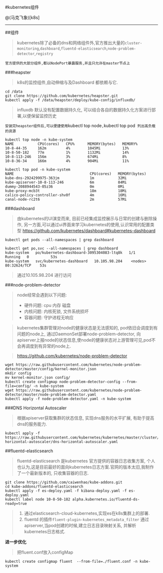 #kubernetes组件

@(马克飞象)[k8s]

---
##组件
> kubernetes除了必备的dns和网络组件外,官方推出大量的`cluster-monitoring`,`dashboard`,`fluentd-elasticsearch`,`node-problem-detector`,`registry`

`官方提供的大部分组件,都以NodePort暴露服务,并且只允许在master节点上`

###heapster
> k8s的监控组件,自动伸缩与及Dashboard 都依赖与它.

```
cd /data
git clone https://github.com/kubernetes/heapster.git
kubectl apply -f /data/heapster/deploy/kube-config/influxdb/
```
> influxdb 默认没有配置数据持久化, 可以结合各自的数据持久化方案进行部署,以便保留监控历史

`安装完heapster组件后,可以便捷使用`kubectl top node`,`kubectl top pod` 列出高负载的资源`
```
kubectl top node -n kube-system  
NAME           CPU(cores)   CPU%      MEMORY(bytes)   MEMORY%   
10-8-44-35     162m         4%        1045Mi          13%       
10-8-50-182    77m          1%        1132Mi          14%       
10-8-113-246   156m         3%        674Mi           8%        
10-8-36-34     166m         4%        904Mi           11%
```

```
kubectl top pod -n kube-system   
NAME                                   CPU(cores)   MEMORY(bytes)   
kube-dns-2924299975-363jm              1m           32Mi            
kube-apiserver-10-8-113-246            6m           84Mi            
dummy-2088944543-05z36                 0m           0Mi             
kube-proxy-mcb3t                       18m          18Mi            
calico-policy-controller-shv0f         4m           16Mi            
canal-node-rc2t6                       2m           57Mi        
```

###dashboard
> 由kubernetes的UI演变而来, 目前已经集成监控展示与日常的创建与删除操作, 另一方面,可以通过ui界面来学习kubernetes的使用,认识常用的配置类型
> https://github.com/kubernetes/dashboard#kubernetes-dashboard
```
kubectl get pods --all-namespaces | grep dashboard
```

```
kubectl get po,svc --all-namespaces | grep dashboard    
kube-system   po/kubernetes-dashboard-3095304083-ltq8k   1/1       Running   0          53s
kube-system   svc/kubernetes-dashboard   10.105.98.204    <nodes>       80:32624/TCP    53s
```

>  通过10.105.98.204 进行访问

###node-problem-detector
> node经常会遇到以下问题:
> * 硬件问题:  cpu 内存 磁盘
> * 内核问题: 内核死锁, 文件系统损坏
> * 容器问题: 守护进程无响应

> kubernetes集群管理对node的健康状态是无法感知的, pod依旧会调度到有问题的node上,  通过DaemonSet部署node-problem-detector, 向apiserver上报node的状态信息,使node的健康状态对上游管理可见,pod不会再调度到有异常的node上.

> https://github.com/kubernetes/node-problem-detector

```
wget https://raw.githubusercontent.com/kubernetes/node-problem-detector/master/config/kernel-monitor.json
mkdir config
mv kernel-monitor.json config/
kubectl create configmap node-problem-detector-config --from-file=config/ -n kube-system
wget https://raw.githubusercontent.com/kubernetes/node-problem-detector/master/node-problem-detector.yaml
kubectl apply -f node-problem-detector.yaml -n kube-system
```

###DNS Horizontal Autoscaler
> 根据apiserver获取集群的状态信息, 实现dns服务的水平扩展, 有助于提高dns的服务能力. 

```
kubectl apply -f https://raw.githubusercontent.com/kubernetes/kubernetes/master/cluster/addons/dns-horizontal-autoscaler/dns-horizontal-autoscaler.yaml
```
##fluentd-elasticsearch
> fluentd-elasticsearch 是kubernetes 官方提供的容器日志收集方案, 个人也认为,这是目前最好的面向kubernetes日志方案.官网的版本太旧,我制作了一个最新版本的, 只收集容器的日志.

```
git clone https://github.com/caiwenhao/kube-addons.git
cd kube-addons/fluentd-elasticsearch
kubectl apply -f es-deploy.yaml -f kibana-deploy.yaml -f es-deploy.yaml 
kubectl label node 10-8-50-182 alpha.kubernetes.io/fluentd-ds-ready=true
```
> 1. 通过elasticsearch-cloud-kubernetes,实现es在k8s集群上的部署. 
> 2.  fluentd 的插件`fluent-plugin-kubernetes_metadata_filter` 通过apiserver,当pod创建的时候,建立日志目录映射关系, 并解析kubernetes日志格式.

**进一步优化**
> 把fluent.conf放入configMap

```
kubectl create configmap fluent  --from-file=./fluent.conf -n kube-system
```
